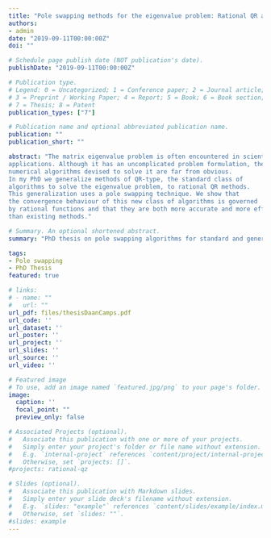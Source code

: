 ```yaml
---
title: "Pole swapping methods for the eigenvalue problem: Rational QR algorithms"
authors:
- admin
date: "2019-09-11T00:00:00Z"
doi: ""

# Schedule page publish date (NOT publication's date).
publishDate: "2019-09-11T00:00:00Z"

# Publication type.
# Legend: 0 = Uncategorized; 1 = Conference paper; 2 = Journal article;
# 3 = Preprint / Working Paper; 4 = Report; 5 = Book; 6 = Book section;
# 7 = Thesis; 8 = Patent
publication_types: ["7"]

# Publication name and optional abbreviated publication name.
publication: ""
publication_short: ""

abstract: "The matrix eigenvalue problem is often encountered in scientific computing
applications. Although it has an uncomplicated problem formulation, the best
numerical algorithms devised to solve it are far from obvious.
In my PhD we generalize methods of QR-type, the standard class of
algorithms to solve the eigenvalue problem, to rational QR methods.
This generalization uses a pole swapping technique. We show that
the convergence behaviour of this new class of algorithms is governed
by rational functions and that they are both more accurate and more efficient
than existing methods."

# Summary. An optional shortened abstract.
summary: "PhD thesis on pole swapping algorithms for standard and generalized eigenvalue problems."

tags:
- Pole swapping
- PhD Thesis
featured: true

# links:
# - name: ""
#   url: ""
url_pdf: files/thesisDaanCamps.pdf
url_code: ''
url_dataset: ''
url_poster: ''
url_project: ''
url_slides: ''
url_source: ''
url_video: ''

# Featured image
# To use, add an image named `featured.jpg/png` to your page's folder. 
image:
  caption: ''
  focal_point: ""
  preview_only: false

# Associated Projects (optional).
#   Associate this publication with one or more of your projects.
#   Simply enter your project's folder or file name without extension.
#   E.g. `internal-project` references `content/project/internal-project/index.md`.
#   Otherwise, set `projects: []`.
#projects: rational-qz

# Slides (optional).
#   Associate this publication with Markdown slides.
#   Simply enter your slide deck's filename without extension.
#   E.g. `slides: "example"` references `content/slides/example/index.md`.
#   Otherwise, set `slides: ""`.
#slides: example
---
```

